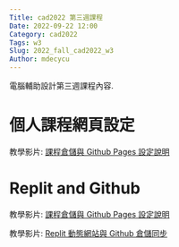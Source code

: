 ```yaml
---
Title: cad2022 第三週課程
Date: 2022-09-22 12:00
Category: cad2022
Tags: w3
Slug: 2022_fall_cad2022_w3
Author: mdecycu
---
```


電腦輔助設計第三週課程內容.

<!-- PELICAN_END_SUMMARY -->

個人課程網頁設定
====

教學影片: [課程倉儲與 Github Pages 設定說明]

Replit and Github
====

教學影片: [課程倉儲與 Github Pages 設定說明]


教學影片: [Replit 動態網站與 Github 倉儲同步]

[課程倉儲與 Github Pages 設定說明]: https://nfuedu.sharepoint.com/:v:/r/sites/cad2022/Shared%20Documents/w3/Recordings/1%E3%80%8Cw3%E3%80%8D%E8%AA%B2%E7%A8%8B%E5%80%89%E5%84%B2%E8%88%87%20Github%20Pages%20%E8%A8%AD%E5%AE%9A%E8%AA%AA%E6%98%8E.mp4?csf=1&web=1&e=lfYKhG
[建立 Replit 帳號, 並將課程倉儲 import 至 Repl 專案]: https://nfuedu.sharepoint.com/:v:/r/sites/cad2022/Shared%20Documents/w3/Recordings/2%E3%80%8Cw3%E3%80%8D%E5%BB%BA%E7%AB%8B%20Replit%20%E5%B8%B3%E8%99%9F,%20%E4%B8%A6%E5%B0%87%E8%AA%B2%E7%A8%8B%E5%80%89%E5%84%B2%20import%20%E8%87%B3%20Repl%20%E5%B0%88%E6%A1%88.mp4?csf=1&web=1&e=kjtcxl
[Replit 動態網站與 Github 倉儲同步]: https://nfuedu.sharepoint.com/:v:/r/sites/cad2022/Shared%20Documents/w3/Recordings/3%E3%80%8Cw3%E3%80%8D%E5%A6%82%E4%BD%95%E5%9C%A8%20Replit%20%E5%95%9F%E7%94%A8%E5%8B%95%E6%85%8B%E7%B6%B2%E7%AB%99%E5%BE%8C%E8%BD%89%E9%9D%9C%E6%85%8B%E4%B8%A6%E5%90%8C%E6%AD%A5%E8%87%B3%E8%AA%B2%E7%A8%8B%E5%80%89%E5%84%B2%20(%E5%BB%BA%E8%80%83%E8%A9%A6%E5%B8%B3%E8%99%9F).mp4?csf=1&web=1&e=VTSc2h

